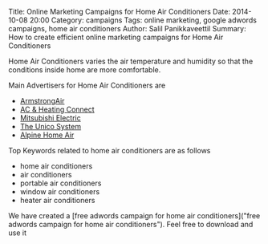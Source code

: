 Title: Online Marketing Campaigns for Home Air Conditioners
Date: 2014-10-08 20:00
Category: campaigns
Tags: online marketing, google adwords campaigns, home air conditioners
Author: Salil Panikkaveettil
Summary: How to create efficient online marketing campaigns for Home Air Conditioners

Home Air Conditioners varies the air temperature and humidity so that the conditions inside home are more comfortable.

Main Advertisers for Home Air Conditioners are 

- [ArmstrongAir](http://www.armstrongair.com/ "ArmstrongAir Home Air Conditioners")
- [AC & Heating Connect](http://www.ac-heatingconnect.com/ "AC & Heating Connect Home Air Conditioners")
- [Mitsubishi Electric](http://www.mitsubishicomfort.com/ "Mitsubishi Electric Home Air Conditioners")
- [The Unico System](http://www.unicosystem.com/ "The Unico System Home Air Conditioners")
- [Alpine Home Air](https://www.alpinehomeair.com/ "Alpine Home Air Conditioners")

Top Keywords related to home air conditioners are as follows

- home air conditioners
- air conditioners
- portable air conditioners
- window air conditioners
- heater air conditioners

We have created a [free adwords campaign for home air conditioners]("free adwords campaign for home air conditioners"). Feel free to download and use it

